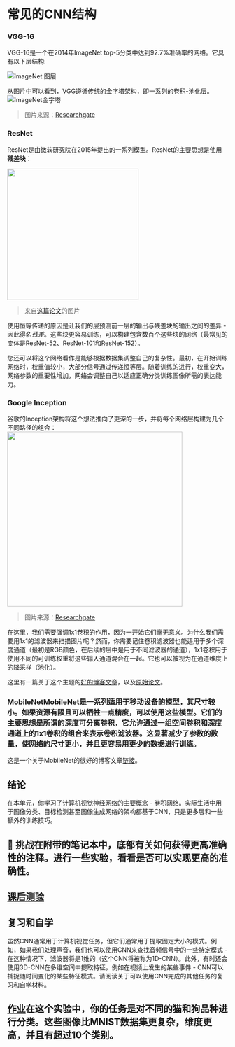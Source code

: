 # 常见的CNN结构

### VGG-16

VGG-16是一个在2014年ImageNet top-5分类中达到92.7%准确率的网络。它具有以下层结构:

![ImageNet 图层](../images/vgg-16-arch1.jpg)

从图片中可以看到，VGG遵循传统的金字塔架构，即一系列的卷积-池化层。![ImageNet金字塔](../images/vgg-16-arch.jpg)

>图片来源：[Researchgate](https://www.researchgate.net/figure/Vgg16-model-structure-To-get-the-VGG-NIN-model-we-replace-the-2-nd-4-th-6-th-7-th_fig2_335194493)

### ResNet

ResNet是由微软研究院在2015年提出的一系列模型。ResNet的主要思想是使用**残差块**：

<img src="../images/resnet-block.png" width="300"/>

> 来自[这篇论文](https://arxiv.org/pdf/1512.03385.pdf)的图片

使用恒等传递的原因是让我们的层预测前一层的输出与残差块的输出之间的差异 - 因此得名*残差*。这些块更容易训练，可以构建包含数百个这些块的网络（最常见的变体是ResNet-52、ResNet-101和ResNet-152）。

您还可以将这个网络看作是能够根据数据集调整自己的复杂性。最初，在开始训练网络时，权重值较小，大部分信号通过传递恒等层。随着训练的进行，权重变大，网络参数的重要性增加，网络会调整自己以适应正确分类训练图像所需的表达能力。

### Google Inception

谷歌的Inception架构将这个想法推向了更深的一步，并将每个网络层构建为几个不同路径的组合：
<img src="../images/inception.png" width="400"/>

> 图片来源：[Researchgate](https://www.researchgate.net/figure/Inception-module-with-dimension-reductions-left-and-schema-for-Inception-ResNet-v1_fig2_355547454)

在这里，我们需要强调1x1卷积的作用，因为一开始它们毫无意义。为什么我们需要用1x1的滤波器来扫描图片呢？然而，你需要记住卷积滤波器也能适用于多个深度通道（最初是RGB颜色，在后续的层中是用于不同滤波器的通道），1x1卷积用于使用不同的可训练权重将这些输入通道混合在一起。它也可以被视为在通道维度上的降采样（池化）。

这里有一篇关于这个主题的[好的博客文章](https://medium.com/analytics-vidhya/talented-mr-1x1-comprehensive-look-at-1x1-convolution-in-deep-learning-f6b355825578)，以及[原始论文](https://arxiv.org/pdf/1312.4400.pdf)。

### MobileNetMobileNet是一系列适用于移动设备的模型，其尺寸较小。如果资源有限且可以牺牲一点精度，可以使用这些模型。它们的主要思想是所谓的**深度可分离卷积**，它允许通过一组空间卷积和深度通道上的1x1卷积的组合来表示卷积滤波器。这显著减少了参数的数量，使网络的尺寸更小，并且更容易用更少的数据进行训练。

这是一个关于MobileNet的很好的博客文章[链接](https://medium.com/analytics-vidhya/image-classification-with-mobilenet-cc6fbb2cd470)。

## 结论

在本单元，你学习了计算机视觉神经网络的主要概念 - 卷积网络。实际生活中用于图像分类、目标检测甚至图像生成网络的架构都基于CNN，只是更多层和一些额外的训练技巧。

## 🚀 挑战在附带的笔记本中，底部有关如何获得更高准确性的注释。进行一些实验，看看是否可以实现更高的准确性。

## [课后测验](https://red-field-0a6ddfd03.1.azurestaticapps.net/quiz/207)

## 复习和自学

虽然CNN通常用于计算机视觉任务，但它们通常用于提取固定大小的模式。例如，如果我们处理声音，我们也可以使用CNN来查找音频信号中的一些特定模式 - 在这种情况下，滤波器将是1维的（这个CNN将被称为1D-CNN）。此外，有时还会使用3D-CNN在多维空间中提取特征，例如在视频上发生的某些事件 - CNN可以捕捉随时间变化的某些特征模式。请阅读关于可以使用CNN完成的其他任务的复习和自学材料。

## [作业](../lab/README.zh.md)在这个实验中，你的任务是对不同的猫和狗品种进行分类。这些图像比MNIST数据集更复杂，维度更高，并且有超过10个类别。
